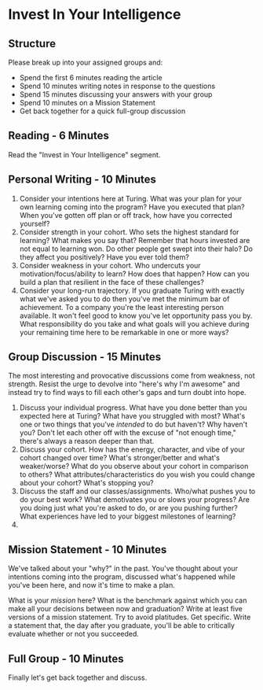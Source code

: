 # Invest In Your Intelligence

## Structure

Please break up into your assigned groups and:

* Spend the first 6 minutes reading the article
* Spend 10 minutes writing notes in response to the questions
* Spend 15 minutes discussing your answers with your group
* Spend 10 minutes on a Mission Statement
* Get back together for a quick full-group discussion

## Reading - 6 Minutes

Read the "Invest in Your Intelligence" segment.

## Personal Writing - 10 Minutes

1. Consider your intentions here at Turing. What was your plan for your
own learning coming into the program? Have you executed that plan? When you've gotten off plan or off track, how have you corrected yourself?
2. Consider strength in your cohort. Who sets the highest standard for learning? What makes you say that? Remember that hours invested are not equal to learning won. Do other people get swept into their halo? Do they affect you positively? Have you ever told them?
3. Consider weakness in your cohort. Who undercuts your motivation/focus/ability to learn? How does that happen? How can you build a plan that resilient in the face of these challenges?
4. Consider your long-run trajectory. If you graduate Turing with exactly what we've asked you to do then you've met the minimum bar of achievement. To a company you're the least interesting person available. It won't feel good to know you've let opportunity pass you by. What responsibility do you take and what goals will you achieve during your remaining time here to be remarkable in one or more ways?

## Group Discussion - 15 Minutes

The most interesting and provocative discussions come from weakness, not strength. Resist the urge to devolve into "here's why I'm awesome" and instead try to find ways to fill each other's gaps and turn doubt into hope.

1. Discuss your individual progress. What have you done better than you expected here at Turing? What have you struggled with most? What's one or two things that you've *intended* to do but haven't? Why haven't you? Don't let each other off with the excuse of "not enough time," there's always a reason deeper than that.
2. Discuss your cohort. How has the energy, character, and vibe of your cohort changed over time? What's stronger/better and what's weaker/worse? What do you observe about your cohort in comparison to others? What attributes/characteristics do you wish you could change about your cohort? What's stopping you?
3. Discuss the staff and our classes/assignments. Who/what pushes you to do your best work? What demotivates you or slows your progress? Are you doing just what you're asked to do, or are you pushing further? What experiences have led to your biggest milestones of learning?
4.

## Mission Statement - 10 Minutes

We've talked about your "why?" in the past. You've thought about your intentions coming into the program, discussed what's happened while you've been here, and now it's time to make a plan.

What is your *mission* here? What is the benchmark against which you can make all your decisions between now and graduation? Write at least five versions of a mission statement. Try to avoid platitudes. Get specific. Write a statement that, the day after you graduate, you'll be able to critically evaluate whether or not you succeeded.

## Full Group - 10 Minutes

Finally let's get back together and discuss.
